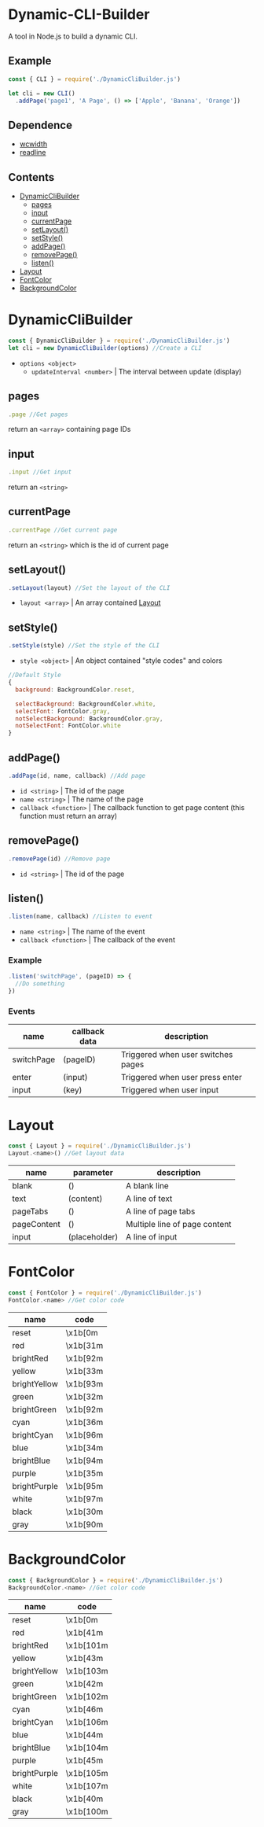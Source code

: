 # Dynamic-CLI-Builder
A tool in Node.js to build a dynamic CLI.

## Example
```js
const { CLI } = require('./DynamicCliBuilder.js')

let cli = new CLI()
  .addPage('page1', 'A Page', () => ['Apple', 'Banana', 'Orange'])
```

## Dependence
* [wcwidth](https://www.npmjs.com/package/wcwidth)
* [readline](https://www.npmjs.com/package/readline)

## Contents
* [DynamicCliBuilder](#dynamicclibuilder)
  * [pages](#pages)
  * [input](#input)
  * [currentPage](#currentpage)
  * [setLayout()](#setlayout)
  * [setStyle()](#setstyle)
  * [addPage()](#addpage)
  * [removePage()](#removepage)
  * [listen()](#listen)
* [Layout](#layout)
* [FontColor](#fontcolor)
* [BackgroundColor](#backgroundcolor)

# DynamicCliBuilder
```js
const { DynamicCliBuilder } = require('./DynamicCliBuilder.js')
let cli = new DynamicCliBuilder(options) //Create a CLI
```
* `options <object>`
  * `updateInterval <number>` | The interval between update (display)
 
## pages
```js
.page //Get pages
```
return an `<array>` containing page IDs

## input
```js
.input //Get input
```
return an `<string>`

## currentPage
```js
.currentPage //Get current page
```
return an `<string>` which is the id of current page

## setLayout()
```js
.setLayout(layout) //Set the layout of the CLI
```
* `layout <array>` | An array contained [Layout](#layout)

## setStyle()
```js
.setStyle(style) //Set the style of the CLI
```
* `style <object>` | An object contained "style codes" and colors
```js
//Default Style
{
  background: BackgroundColor.reset,

  selectBackground: BackgroundColor.white,
  selectFont: FontColor.gray,
  notSelectBackground: BackgroundColor.gray,
  notSelectFont: FontColor.white
}
```

## addPage()
```js
.addPage(id, name, callback) //Add page
```
* `id <string>` | The id of the page
* `name <string>` | The name of the page
* `callback <function>` | The callback function to get page content (this function must return an array)

## removePage()
```js
.removePage(id) //Remove page
```
* `id <string>` | The id of the page

## listen()
```js
.listen(name, callback) //Listen to event
```
* `name <string>` | The name of the event
* `callback <function>` | The callback of the event

### Example
```js
.listen('switchPage', (pageID) => {
  //Do something
})
```

### Events
| name       | callback data | description                       |
| ---        | ---           | ---                               |
| switchPage | (pageID)      | Triggered when user switches pages|
| enter      | (input)       | Triggered when user press enter   |
| input      | (key)         | Triggered when user input         |

# Layout
```js
const { Layout } = require('./DynamicCliBuilder.js')
Layout.<name>() //Get layout data
```

| name       | parameter    | description                  |
| ---        | ---          | ---                          |
| blank      | ()           | A blank line                 |
| text       | (content)    | A line of text               |
| pageTabs   | ()           | A line of page tabs          |
| pageContent| ()           | Multiple line of page content|
| input      | (placeholder)| A line of input              |

# FontColor
```js
const { FontColor } = require('./DynamicCliBuilder.js')
FontColor.<name> //Get color code
```
| name        | code    |
| ---         | ---     |
| reset       | \x1b[0m |
| red         | \x1b[31m|
| brightRed   | \x1b[92m|
| yellow      | \x1b[33m|
| brightYellow| \x1b[93m|
| green       | \x1b[32m|
| brightGreen | \x1b[92m|
| cyan        | \x1b[36m|
| brightCyan  | \x1b[96m|
| blue        | \x1b[34m|
| brightBlue  | \x1b[94m|
| purple      | \x1b[35m|
| brightPurple| \x1b[95m|
| white       | \x1b[97m|
| black       | \x1b[30m|
| gray        | \x1b[90m|

# BackgroundColor
```js
const { BackgroundColor } = require('./DynamicCliBuilder.js')
BackgroundColor.<name> //Get color code
```
| name        | code     |
| ---         | ---      |
| reset       | \x1b[0m  |
| red         | \x1b[41m |
| brightRed   | \x1b[101m|
| yellow      | \x1b[43m |
| brightYellow| \x1b[103m|
| green       | \x1b[42m |
| brightGreen | \x1b[102m|
| cyan        | \x1b[46m |
| brightCyan  | \x1b[106m|
| blue        | \x1b[44m |
| brightBlue  | \x1b[104m|
| purple      | \x1b[45m |
| brightPurple| \x1b[105m|
| white       | \x1b[107m |
| black       | \x1b[40m |
| gray        | \x1b[100m |
